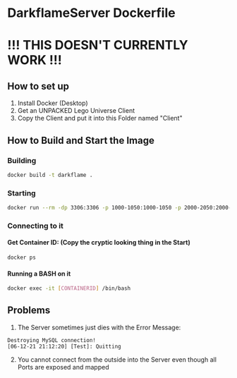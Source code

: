 # DarkflameServer Dockerfile

# !!! THIS DOESN'T CURRENTLY WORK !!!

## How to set up

1. Install Docker (Desktop)
2. Get an UNPACKED Lego Universe Client
3. Copy the Client and put it into this Folder named "Client"

## How to Build and Start the Image

### Building

```sh
docker build -t darkflame .
```

### Starting

```sh
docker run --rm -dp 3306:3306 -p 1000-1050:1000-1050 -p 2000-2050:2000-2050 -p 3000-3050:3000-3050 darkflame
```

### Connecting to it

#### Get Container ID: (Copy the cryptic looking thing in the Start)

```sh
docker ps
```

#### Running a BASH on it

```sh
docker exec -it [CONTAINERID] /bin/bash
```

## Problems

1. The Server sometimes just dies with the Error Message:

```
Destroying MySQL connection!
[06-12-21 21:12:20] [Test]: Quitting
```

2. You cannot connect from the outside into the Server even though all Ports are exposed and mapped
